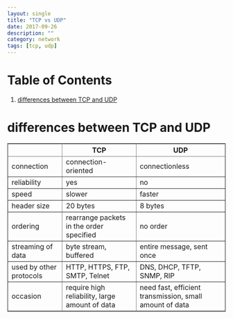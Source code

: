 ```yaml
---
layout: single
title: "TCP vs UDP"
date: 2017-09-26
description: ""
category: network 
tags: [tcp, udp]
---
```

# Table of Contents

1.  [differences between TCP and UDP](#orgfa799c0)



<a id="orgfa799c0"></a>

# differences between TCP and UDP

<table border="2" cellspacing="0" cellpadding="6" rules="all" frame="border">


<colgroup>
<col  class="org-left" />

<col  class="org-left" />

<col  class="org-left" />
</colgroup>
<thead>
<tr>
<th scope="col" class="org-left">&#xa0;</th>
<th scope="col" class="org-left">TCP</th>
<th scope="col" class="org-left">UDP</th>
</tr>
</thead>

<tbody>
<tr>
<td class="org-left">connection</td>
<td class="org-left">connection-oriented</td>
<td class="org-left">connectionless</td>
</tr>


<tr>
<td class="org-left">reliability</td>
<td class="org-left">yes</td>
<td class="org-left">no</td>
</tr>


<tr>
<td class="org-left">speed</td>
<td class="org-left">slower</td>
<td class="org-left">faster</td>
</tr>


<tr>
<td class="org-left">header size</td>
<td class="org-left">20 bytes</td>
<td class="org-left">8 bytes</td>
</tr>


<tr>
<td class="org-left">ordering</td>
<td class="org-left">rearrange packets in the order specified</td>
<td class="org-left">no order</td>
</tr>


<tr>
<td class="org-left">streaming of data</td>
<td class="org-left">byte stream, buffered</td>
<td class="org-left">entire message, sent once</td>
</tr>


<tr>
<td class="org-left">used by other protocols</td>
<td class="org-left">HTTP, HTTPS, FTP, SMTP, Telnet</td>
<td class="org-left">DNS, DHCP, TFTP, SNMP, RIP</td>
</tr>


<tr>
<td class="org-left">occasion</td>
<td class="org-left">require high reliability, large amount of data</td>
<td class="org-left">need fast, efficient transmission, small amount of data</td>
</tr>
</tbody>
</table>

